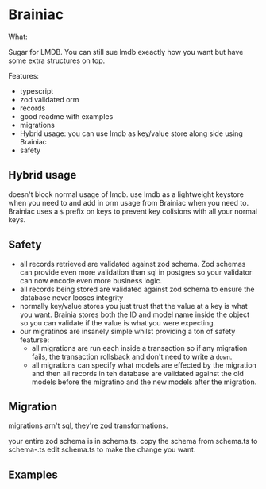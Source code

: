 # Brainiac

What:

Sugar for LMDB. You can still sue lmdb exeactly how you want but have some extra structures on top.

Features:
* typescript
* zod validated orm
* records
* good readme with examples
* migrations
* Hybrid usage: you can use lmdb as key/value store along side using Brainiac
* safety

## Hybrid usage
doesn't block normal usage of lmdb. use lmdb as a lightweight keystore when you need to and add in orm usage from Brainiac when you need to. 
Brainiac uses a `$` prefix on keys to prevent key colisions with all your normal keys.

## Safety

* all records retrieved are validated against zod schema. Zod schemas can provide even more validation than sql in postgres so your validator can now encode even more business logic.
* all records being stored are validated against zod schema to ensure the database never looses integrity
* normally key/value stores you just trust that the value at a key is what you want. Brainia stores both the ID and model name inside the object so you can validate if the value is what you were expecting.
* our migratinos are insanely simple whilst providing a ton of safety featurse:
    * all migrations are run each inside a transaction so if any migration fails, the transaction rollsback and don't need to write a `down`.
    * all migrations can specify what models are effected by the migration and then all records in teh database are validated against the old models before the migratino and the new models after the migration. 

## Migration
migrations arn't sql, they're zod transformations.


your entire zod schema is in schema.ts. 
copy the schema from schema.ts to schema-<date>.ts
edit schema.ts to make the change you want.

## Examples

```ts title="./example/basic1.ts"

